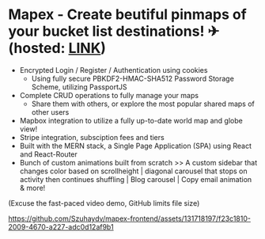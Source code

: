 # Mapex - Create beutiful pinmaps of your bucket list destinations! ✈ (hosted: [LINK](https://mapexsite.netlify.app/))

- Encrypted Login / Register / Authentication using cookies
  - Using fully secure PBKDF2-HMAC-SHA512 Password Storage Scheme, utilizing PassportJS
- Complete CRUD operations to fully manage your maps
  - Share them with others, or explore the most popular shared maps of other users
- Mapbox integration to utilize a fully up-to-date world map and globe view!
- Stripe integration, subsciption fees and tiers
- Built with the MERN stack, a Single Page Application (SPA) using React and React-Router
- Bunch of custom animations built from scratch >>
  A custom sidebar that changes color based on scrollheight | diagonal carousel that stops on activity then continues shuffling | Blog carousel | Copy email animation & more!

(Excuse the fast-paced video demo, GitHub limits file size)

https://github.com/Szuhaydv/mapex-frontend/assets/131718197/f23c1810-2009-4670-a227-adc0d12af9b1
